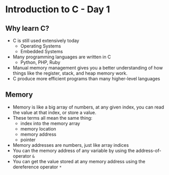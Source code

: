 # Introduction to C - Day 1

## Why learn C?

- C is still used extensively today
  - Operating Systems
  - Embedded Systems
- Many programming languages are written in C
  - Python, PHP, Ruby
- Manual memory management gives you a better understanding of how things like the register, stack, and heap memory work.
- C produce more efficient programs than many higher-level languages

## Memory

- Memory is like a big array of numbers, at any given index, you can read the value at that index, or store a value.
- These terms all mean the same thing:
  - index into the memory array
  - memory location
  - memory address
  - pointer
- Memory addresses are numbers, just like array indices
- You can the memory address of any variable by using the address-of-operator `&`
- You can get the value stored at any memory address using the dereference operator `*`
